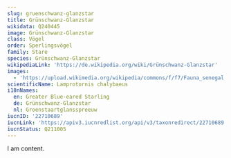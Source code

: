 ```yaml
---
slug: gruenschwanz-glanzstar
title: Grünschwanz-Glanzstar
wikidata: Q240445
image: Grünschwanz-Glanzstar
class: Vögel
order: Sperlingsvögel
family: Stare
species: Grünschwanz-Glanzstar
wikipediaLink: 'https://de.wikipedia.org/wiki/Grünschwanz-Glanzstar'
images:
  - 'https://upload.wikimedia.org/wikipedia/commons/f/f7/Fauna_senegal.jpg'
scientificName: Lamprotornis chalybaeus
i18nNames:
  en: Greater Blue-eared Starling
  de: Grünschwanz-Glanzstar
  nl: Groenstaartglansspreeuw
iucnID: '22710689'
iucnLink: 'https://apiv3.iucnredlist.org/api/v3/taxonredirect/22710689'
iucnStatus: Q211005
---
```


I am content.
